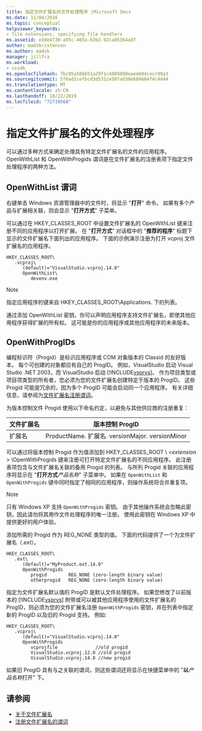 ```yaml
---
title: 指定文件扩展名的文件处理程序 |Microsoft Docs
ms.date: 11/04/2016
ms.topic: conceptual
helpviewer_keywords:
- file extensions, specifying file handlers
ms.assetid: e3de4730-a95c-465a-b3b2-92ca85364ad7
author: madskristensen
ms.author: madsk
manager: jillfra
ms.workload:
- vssdk
ms.openlocfilehash: fbc85a506b51a29f1c4809890eaeeb0dcecc99a3
ms.sourcegitcommit: 5f6ad1cefbcd3d531ce587ad30e684684f4c4d44
ms.translationtype: MT
ms.contentlocale: zh-CN
ms.lasthandoff: 10/22/2019
ms.locfileid: "72719568"
---
```

# <a name="specifying-file-handlers-for-file-name-extensions"></a>指定文件扩展名的文件处理程序
可以通过多种方式来确定处理具有特定文件扩展名的文件的应用程序。 OpenWithList 和 OpenWithProgids 谓词是在文件扩展名的注册表项下指定文件处理程序的两种方法。

## <a name="openwithlist-verb"></a>OpenWithList 谓词
 右键单击 Windows 资源管理器中的文件时，将显示 "**打开**" 命令。 如果有多个产品与扩展相关联，则会显示 "**打开方式**" 子菜单。

 可以通过在 HKEY_CLASSES_ROOT 中设置文件扩展名的 OpenWithList 键来注册不同的应用程序以打开扩展。 在 "**打开方式**" 对话框中的 "**推荐的程序**" 标题下显示的文件扩展名下面列出的应用程序。 下面的示例演示注册为打开 vcproj 文件扩展名的应用程序。

```
HKEY_CLASSES_ROOT\
   .vcproj\
      (default)="VisualStudio.vcproj.14.0"
      OpenWithList\
         devenv.exe
```

> [!NOTE]
> 指定应用程序的键来自 HKEY_CLASSES_ROOT\Applications. 下的列表。

 通过添加 OpenWithList 密钥，你可以声明应用程序支持文件扩展名，即使其他应用程序获得扩展的所有权。 这可能是你的应用程序或其他应用程序的未来版本。

## <a name="openwithprogids"></a>OpenWithProgIDs
 编程标识符（Progid）是标识应用程序或 COM 对象版本的 Classid 的友好版本。 每个可创建的对象都应有自己的 ProgID。 例如，VisualStudio 启动 Visual Studio .NET 2003，而 VisualStudio 启动 [!INCLUDE[vsprvs](../code-quality/includes/vsprvs_md.md)]。 作为项目类型或项目项类型的所有者，您必须为您的文件扩展名创建特定于版本的 ProgID。 这些 Progid 可能是冗余的，因为多个 ProgID 可能会启动同一个应用程序。 有关详细信息，请参阅为[文件扩展名注册谓词](../extensibility/registering-verbs-for-file-name-extensions.md)。

 为版本控制文件 Progid 使用以下命名约定，以避免与其他供应商的注册重复：

|文件扩展名|版本控制 ProgID|
|--------------------|----------------------|
|扩展名|ProductName. 扩展名. versionMajor. versionMinor|

 可以通过将版本控制 Progid 作为值添加到 HKEY_CLASSES_ROOT \\ *\<extension >* \OpenWithProgids 键来注册可打开特定文件扩展名的不同应用程序。 此注册表项包含与文件扩展名关联的备用 Progid 的列表。 与所列 Progid 关联的应用程序将显示在 "**打开方式**_产品名称_" 子菜单中。 如果在 `OpenWithList` 和 `OpenWithProgids` 键中同时指定了相同的应用程序，则操作系统将合并重复项。

> [!NOTE]
> 只有 Windows XP 支持 `OpenWithProgids` 密钥。 由于其他操作系统会忽略此密钥，因此请勿将其用作文件处理程序的唯一注册。 使用此密钥在 Windows XP 中提供更好的用户体验。

 添加所需的 Progid 作为 REG_NONE 类型的值。 下面的代码提供了一个为文件扩展名（.*ext*）。

```
HKEY_CLASSES_ROOT\
   .ext\
      (default)="MyProduct.ext.14.0"
      OpenWithProgids
         progid        REG_NONE (zero-length binary value)
         otherprogid   REG_NONE (zero-length binary value)
```

 指定为文件扩展名默认值的 ProgID 是默认文件处理程序。 如果您修改了以前版本的 [!INCLUDE[vsprvs](../code-quality/includes/vsprvs_md.md)] 附带或可以被其他应用程序使用的文件扩展名的 ProgID，则必须为您的文件扩展名注册 `OpenWithProgids` 密钥，并在列表中指定新的 ProgID 以及旧的 Progid 支持。 例如:

```
HKEY_CLASSES_ROOT\
   .vcproj\
      (default)="VisualStudio.vcproj.14.0"
      OpenWithProgids
         vcprojfile              //old progid
         VisualStudio.vcproj.12.0 //old progid
         VisualStudio.vcproj.14.0 //new progid
```

 如果旧 ProgID 具有与之关联的谓词，则这些谓词还将显示在快捷菜单中的 "**以***产品名称*打开" 下。

## <a name="see-also"></a>请参阅
- [关于文件扩展名](../extensibility/about-file-name-extensions.md)
- [注册文件扩展名的谓词](../extensibility/registering-verbs-for-file-name-extensions.md)
